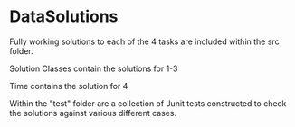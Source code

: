 # DataSolutions
Fully working solutions to each of the 4 tasks are included within the src folder.

Solution Classes contain the solutions for 1-3 

Time contains the solution for 4

Within the "test" folder are a collection of Junit tests constructed to check the solutions against various different cases. 

